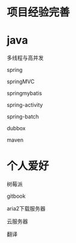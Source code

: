 # 项目经验完善



# java

多线程与高并发

spring

springMVC

springmybatis

spring-activity

spring-batch

dubbox

maven











# 个人爱好

树莓派

gitbook

aria2下载服务器

云服务器

翻译



